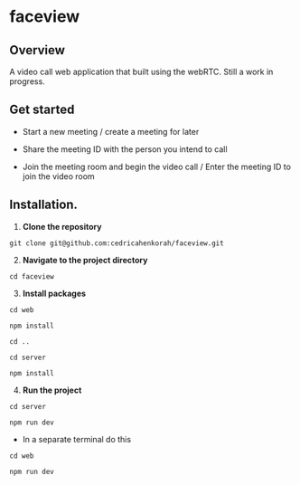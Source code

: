 # faceview

## Overview

A video call web application that built using the webRTC. Still a work in progress.

## Get started

- Start a new meeting / create a meeting for later

- Share the meeting ID with the person you intend to call

- Join the meeting room and begin the video call / Enter the meeting ID to join the video room

## Installation.

1. **Clone the repository**

```shell
git clone git@github.com:cedricahenkorah/faceview.git
```

2. **Navigate to the project directory**

```shell
cd faceview
```

3. **Install packages**

```shell
cd web
```

```shell
npm install
```

```shell
cd ..
```

```shell
cd server
```

```shell
npm install
```

4. **Run the project**

```shell
cd server
```

```shell
npm run dev
```

- In a separate terminal do this

```shell
cd web
```

```shell
npm run dev
```
